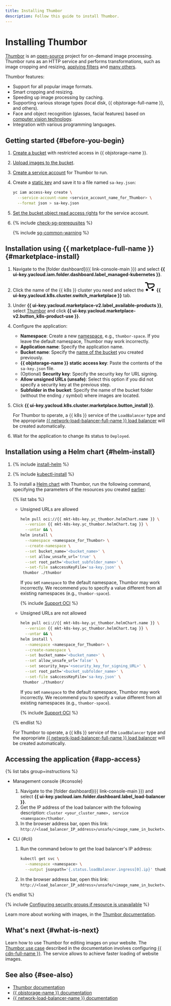 ```yaml
---
title: Installing Thumbor
description: Follow this guide to install Thumbor.
---
```


# Installing Thumbor


[Thumbor](https://thumbor.readthedocs.io/en/latest/) is an [open-source](https://github.com/thumbor/thumbor) project for on-demand image processing. Thumbor runs as an HTTP service and performs transformations, such as image cropping and resizing, [applying filters](https://thumbor.readthedocs.io/en/latest/filters.html#available-filters) and [many others](https://thumbor.readthedocs.io/en/latest/imaging.html).

Thumbor features:
* Support for all popular image formats.
* Smart cropping and resizing.
* Speeding up image processing by caching.
* Supporting various storage types (local disk, {{ objstorage-full-name }}, and others).
* Face and object recognition (glasses, facial features) based on [computer vision technology](https://github.com/opencv/opencv).
* Integration with various programming languages.

## Getting started {#before-you-begin}

1. [Create a bucket](../../../storage/operations/buckets/create.md) with restricted access in {{ objstorage-name }}.
1. [Upload images to the bucket](../../../storage/operations/objects/upload.md#simple).
1. [Create a service account](../../../iam/operations/sa/create.md) for Thumbor to run.
1. Create a [static key](../../../iam/operations/authentication/manage-access-keys.md#create-access-key) and save it to a file named `sa-key.json`:

   ```bash
   yc iam access-key create \
     --service-account-name <service_account_name_for_Thumbor> \
     --format json > sa-key.json
   ```

1. [Set the bucket object read access rights](../../../storage/operations/objects/edit-acl.md) for the service account.

1. {% include [check-sg-prerequsites](../../../_includes/managed-kubernetes/security-groups/check-sg-prerequsites-lvl3.md) %}

    {% include [sg-common-warning](../../../_includes/managed-kubernetes/security-groups/sg-common-warning.md) %}

## Installation using {{ marketplace-full-name }} {#marketplace-install}

1. Navigate to the [folder dashboard]({{ link-console-main }}) and select **{{ ui-key.yacloud.iam.folder.dashboard.label_managed-kubernetes }}**.
1. Click the name of the {{ k8s }} cluster you need and select the ![image](../../../_assets/console-icons/shopping-cart.svg) **{{ ui-key.yacloud.k8s.cluster.switch_marketplace }}** tab.
1. Under **{{ ui-key.yacloud.marketplace-v2.label_available-products }}**, select [Thumbor](/marketplace/products/yc/thumbor) and click **{{ ui-key.yacloud.marketplace-v2.button_k8s-product-use }}**.
1. Configure the application:
   * **Namespace**: Create a new [namespace](../../concepts/index.md#namespace), e.g., `thumbor-space`. If you leave the default namespace, Thumbor may work incorrectly.
   * **Application name**: Specify the application name.
   * **Bucket name**: Specify the [name of the bucket](#before-you-begin) you created previously.
   * **{{ objstorage-name }} static access key**: Paste the contents of the `sa-key.json` file.
   * (Optional) **Security key**: Specify the security key for URL signing.
   * **Allow unsigned URLs (unsafe)**: Select this option if you did not specify a security key at the previous step.
   * **Subfolder in the bucket**: Specify the name of the bucket folder (without the ending `/` symbol) where images are located.
1. Click **{{ ui-key.yacloud.k8s.cluster.marketplace.button_install }}**.

    For Thumbor to operate, a {{ k8s }} service of the `LoadBalancer` type and the appropriate [{{ network-load-balancer-full-name }} load balancer](../../../network-load-balancer) will be created automatically.

1. Wait for the application to change its status to `Deployed`.

## Installation using a Helm chart {#helm-install}

1. {% include [install-helm](../../../_includes/managed-kubernetes/helm-install.md) %}

1. {% include [kubectl-install](../../../_includes/managed-kubernetes/kubectl-install.md) %}

1. To install a [Helm chart](https://helm.sh/docs/topics/charts/) with Thumbor, run the following command, specifying the parameters of the resources you created [earlier](#before-you-begin):

   {% list tabs %}

   - Unsigned URLs are allowed

     ```bash
     helm pull oci://{{ mkt-k8s-key.yc_thumbor.helmChart.name }} \
       --version {{ mkt-k8s-key.yc_thumbor.helmChart.tag }} \
       --untar && \
     helm install \
       --namespace <namespace_for_Thumbor> \
       --create-namespace \
       --set bucket_name='<bucket_name>' \
       --set allow_unsafe_url='true' \
       --set root_path='<bucket_subfolder_name>' \
       --set-file saAccessKeyFile='sa-key.json' \
      thumbor ./thumbor
     ```

     If you set `namespace` to the default namespace, Thumbor may work incorrectly. We recommend you to specify a value different from all existing namespaces (e.g., `thumbor-space`).

     {% include [Support OCI](../../../_includes/managed-kubernetes/note-helm-experimental-oci.md) %}

   - Unsigned URLs are not allowed

     ```bash
     helm pull oci://{{ mkt-k8s-key.yc_thumbor.helmChart.name }} \
       --version {{ mkt-k8s-key.yc_thumbor.helmChart.tag }} \
       --untar && \
     helm install \
       --namespace <namespace_for_Thumbor> \
       --create-namespace \
       --set bucket_name='<bucket_name>' \
       --set allow_unsafe_url='false' \
       --set security_key='<security_key_for_signing_URL>' \
       --set root_path='<bucket_subfolder_name>' \
       --set-file saAccessKeyFile='sa-key.json' \
      thumbor ./thumbor/
     ```

     If you set `namespace` to the default namespace, Thumbor may work incorrectly. We recommend you to specify a value different from all existing namespaces (e.g., `thumbor-space`).

     {% include [Support OCI](../../../_includes/managed-kubernetes/note-helm-experimental-oci.md) %}

   {% endlist %}

    For Thumbor to operate, a {{ k8s }} service of the `LoadBalancer` type and the appropriate [{{ network-load-balancer-full-name }} load balancer](../../../network-load-balancer) will be created automatically.

## Accessing the application {#app-access}

{% list tabs group=instructions %}

- Management console {#console}

  1. Navigate to the [folder dashboard]({{ link-console-main }}) and select **{{ ui-key.yacloud.iam.folder.dashboard.label_load-balancer }}**.
  1. Get the IP address of the load balancer with the following description: `cluster <your_cluster_name>, service <namespace>/thumbor`.
  1. In the browser address bar, open this link: `http://<load_balancer_IP_address>/unsafe/<image_name_in_bucket>`.

- CLI {#cli}

  1. Run the command below to get the load balancer's IP address:

     ```bash
     kubectl get svc \
       --namespace <namespace> \
       --output jsonpath='{.status.loadBalancer.ingress[0].ip}' thumbor
     ```

  1. In the browser address bar, open this link: `http://<load_balancer_IP_address>/unsafe/<image_name_in_bucket>`.

{% endlist %}

{% include [Configuring security groups if resource is unavailable](../../../_includes/managed-kubernetes/security-groups/check-sg-if-url-unavailable-lvl3.md) %}

Learn more about working with images, in the [Thumbor documentation](https://thumbor.readthedocs.io/en/latest/imaging.html).

## What's next {#what-is-next}

Learn how to use Thumbor for editing images on your website. The [Thumbor use case](../../tutorials/marketplace/thumbor.md) described in the documentation involves configuring [{{ cdn-full-name }}](../../../cdn/concepts/index.md). The service allows to achieve faster loading of website images.

## See also {#see-also}

* [Thumbor documentation](https://thumbor.readthedocs.io/en/latest/)
* [{{ objstorage-name }} documentation](../../../storage/)
* [{{ network-load-balancer-name }} documentation](../../../network-load-balancer/)
